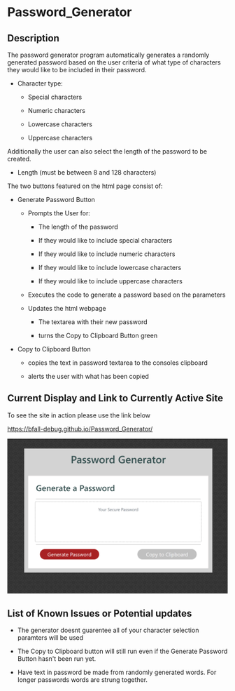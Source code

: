 # Password_Generator
## Description

The password generator program automatically generates a randomly generated password based on the user criteria of what type of characters they would like to be included in their password.

* Character type:

  * Special characters 

  * Numeric characters

  * Lowercase characters

  * Uppercase characters

Additionally the user can also select the length of the password to be created.

* Length (must be between 8 and 128 characters)

The two buttons featured on the html page consist of:

* Generate Password Button

    * Prompts the User for:

        * The length of the password

        * If they would like to include special characters

        * If they would like to include numeric characters

        * If they would like to include lowercase characters

        * If they would like to include uppercase characters

    * Executes the code to generate a password based on the parameters

    * Updates the html webpage

        * The textarea with their new password

        * turns the Copy to Clipboard Button green

* Copy to Clipboard Button

    * copies the text in password textarea to the consoles clipboard

    * alerts the user with what has been copied

## Current Display and Link to Currently Active Site

To see the site in action please use the link below

https://bfall-debug.github.io/Password_Generator/

![screenshot](./Assets/images/screenshot.PNG)

## List of Known Issues or Potential updates

* The generator doesnt guarentee all of your character selection paramters will be used

* The Copy to Clipboard button will still run even if the Generate Password Button hasn't been run yet.

* Have text in password be made from randomly generated words. For longer passwords words are strung together.
